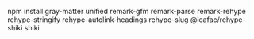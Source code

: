 npm install gray-matter unified remark-gfm remark-parse remark-rehype rehype-stringify rehype-autolink-headings rehype-slug @leafac/rehype-shiki shiki 